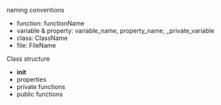 naming conventions
- function: functionName
- variable & property: variable_name, property_name, _private_variable
- class: ClassName
- file: FileName

Class structure

- __init__
- properties
- private functions
- public functions